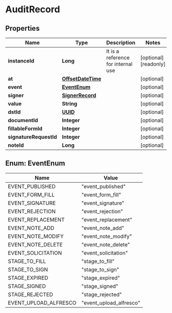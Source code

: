 

# AuditRecord

## Properties

Name | Type | Description | Notes
------------ | ------------- | ------------- | -------------
**instanceId** | **Long** | It is a reference for internal use |  [optional] [readonly]
**at** | [**OffsetDateTime**](OffsetDateTime.md) |  |  [optional]
**event** | [**EventEnum**](#EventEnum) |  |  [optional]
**signer** | [**SignerRecord**](SignerRecord.md) |  |  [optional]
**value** | **String** |  |  [optional]
**dstId** | [**UUID**](UUID.md) |  |  [optional]
**documentId** | **Integer** |  |  [optional]
**fillableFormId** | **Integer** |  |  [optional]
**signatureRequestId** | **Integer** |  |  [optional]
**noteId** | **Long** |  |  [optional]



## Enum: EventEnum

Name | Value
---- | -----
EVENT_PUBLISHED | &quot;event_published&quot;
EVENT_FORM_FILL | &quot;event_form_fill&quot;
EVENT_SIGNATURE | &quot;event_signature&quot;
EVENT_REJECTION | &quot;event_rejection&quot;
EVENT_REPLACEMENT | &quot;event_replacement&quot;
EVENT_NOTE_ADD | &quot;event_note_add&quot;
EVENT_NOTE_MODIFY | &quot;event_note_modify&quot;
EVENT_NOTE_DELETE | &quot;event_note_delete&quot;
EVENT_SOLICITATION | &quot;event_solicitation&quot;
STAGE_TO_FILL | &quot;stage_to_fill&quot;
STAGE_TO_SIGN | &quot;stage_to_sign&quot;
STAGE_EXPIRED | &quot;stage_expired&quot;
STAGE_SIGNED | &quot;stage_signed&quot;
STAGE_REJECTED | &quot;stage_rejected&quot;
EVENT_UPLOAD_ALFRESCO | &quot;event_upload_alfresco&quot;



